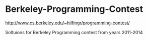 Berkeley-Programming-Contest
============================

http://www.cs.berkeley.edu/~hilfingr/programming-contest/

Soltuions for Berkeley Programming contest from years 2011-2014
